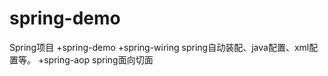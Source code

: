 # spring-demo
Spring项目
+spring-demo 
  +spring-wiring  spring自动装配、java配置、xml配置等。
  +spring-aop     spring面向切面 
